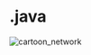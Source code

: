 


 
# .java

![cartoon_network](https://github.com/user-attachments/assets/9597ce70-eaa7-4ebe-adf3-8e641b6520a4)
